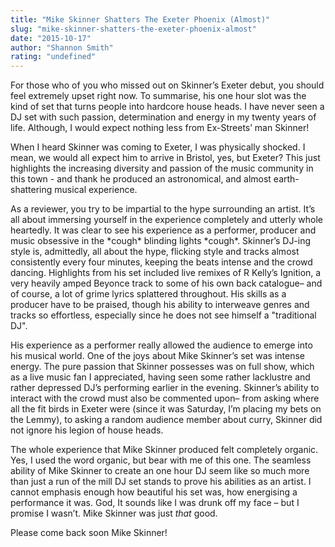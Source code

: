 ```yaml
---
title: "Mike Skinner Shatters The Exeter Phoenix (Almost)"
slug: "mike-skinner-shatters-the-exeter-phoenix-almost"
date: "2015-10-17"
author: "Shannon Smith"
rating: "undefined"
---
```


For those who of you who missed out on Skinner’s Exeter debut, you should feel extremely upset right now. To summarise, his one hour slot was the kind of set that turns people into hardcore house heads. I have never seen a DJ set with such passion, determination and energy in my twenty years of life. Although, I would expect nothing less from Ex-Streets’ man Skinner!

When I heard Skinner was coming to Exeter, I was physically shocked. I mean, we would all expect him to arrive in Bristol, yes, but Exeter? This just highlights the increasing diversity and passion of the music community in this town - and thank he produced an astronomical, and almost earth-shattering musical experience.

As a reviewer, you try to be impartial to the hype surrounding an artist. It’s all about immersing yourself in the experience completely and utterly whole heartedly. It was clear to see his experience as a performer, producer and music obsessive in the \*cough\* blinding lights \*cough\*. Skinner’s DJ-ing style is, admittedly, all about the hype, flicking style and tracks almost consistently every four minutes, keeping the beats intense and the crowd dancing. Highlights from his set included live remixes of R Kelly’s Ignition, a very heavily amped Beyonce track to some of his own back catalogue– and of course, a lot of grime lyrics splattered throughout. His skills as a producer have to be praised, though his ability to interweave genres and tracks so effortless, especially since he does not see himself a "traditional DJ".

His experience as a performer really allowed the audience to emerge into his musical world. One of the joys about Mike Skinner’s set was intense energy. The pure passion that Skinner possesses was on full show, which as a live music fan I appreciated, having seen some rather lacklustre and rather depressed DJ’s performing earlier in the evening. Skinner’s ability to interact with the crowd must also be commented upon– from asking where all the fit birds in Exeter were (since it was Saturday, I’m placing my bets on the Lemmy), to asking a random audience member about curry, Skinner did not ignore his legion of house heads.

The whole experience that Mike Skinner produced felt completely organic. Yes, I used the word organic, but bear with me of this one. The seamless ability of Mike Skinner to create an one hour DJ seem like so much more than just a run of the mill DJ set stands to prove his abilities as an artist. I cannot emphasis enough how beautiful his set was, how energising a performance it was. God, It sounds like I was drunk off my face – but I promise I wasn’t. Mike Skinner was just _that_ good.

Please come back soon Mike Skinner!

